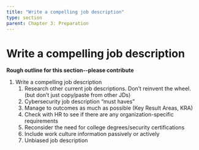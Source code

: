 ```yaml
---
title: "Write a compelling job description"
type: section
parent: Chapter 3: Preparation
---
```

Write a compelling job description
==================================

**Rough outline for this section--please contribute**

  1. Write a compelling job description
	 1. Research other current job descriptions. Don’t reinvent the wheel. (but don’t just copy/paste from other JDs)
	 1. Cybersecurity job description “must haves”
	 1. Manage to outcomes as much as possible (Key Result Areas, KRA)
	 1. Check with HR to see if there are any organization-specific requirements
	 1. Reconsider the need for college degrees/security certifications
	 1. Include work culture information passively or actively
	 1. Unbiased job description
